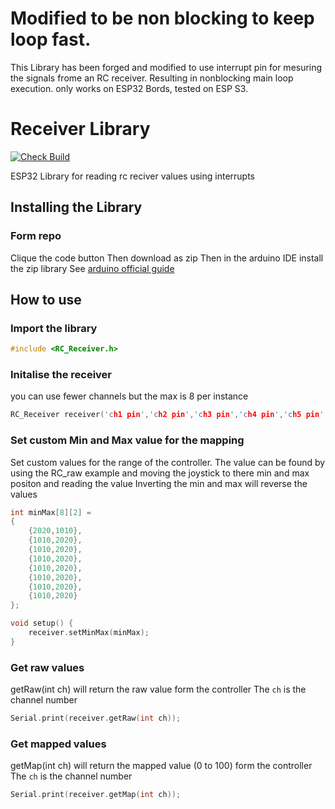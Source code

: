 # Modified to be non blocking to keep loop fast.
This Library has been forged and modified to use interrupt pin for mesuring the signals frome an RC receiver. Resulting in nonblocking main loop execution.
only works on ESP32 Bords, tested on ESP S3.


# Receiver Library

[![Check Build](https://github.com/Nilon123456789/Receiver/actions/workflows/main.yml/badge.svg)](https://github.com/Nilon123456789/Receiver/actions/workflows/main.yml)

 ESP32 Library for reading rc reciver values using interrupts

## Installing the Library
### Form repo
Clique the code button
Then download as zip
Then in the arduino IDE install the zip library
See [arduino official guide](https://www.arduino.cc/en/guide/libraries)

## How to use
### Import the library 
```c++
#include <RC_Receiver.h>
```

### Initalise the receiver
you can use fewer channels but the max is 8 per instance
```c++
RC_Receiver receiver('ch1 pin','ch2 pin','ch3 pin','ch4 pin','ch5 pin','ch6 pin','ch7 pin','ch8 pin');
````

### Set custom Min and Max value for the mapping
Set custom values for the range of the controller.
The value can be found by using the RC_raw example and moving the joystick to there min and max positon and reading the value
Inverting the min and max will reverse the values 
```c++
int minMax[8][2] = 
{
	{2020,1010}, 
	{1010,2020}, 
	{1010,2020}, 
	{1010,2020}, 
	{1010,2020}, 
	{1010,2020}, 
	{1010,2020}, 
	{1010,2020}
};

void setup() {
	receiver.setMinMax(minMax);
}

```

### Get raw values
getRaw(int ch) will return the raw value form the controller
The `ch` is the channel number
```c++
Serial.print(receiver.getRaw(int ch));
```

### Get mapped values
getMap(int ch) will return the mapped value (0 to 100) form the controller
The `ch` is the channel number
```c++
Serial.print(receiver.getMap(int ch));
```
